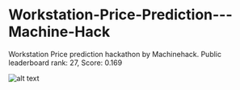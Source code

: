 # Workstation-Price-Prediction---Machine-Hack
Workstation Price prediction hackathon by Machinehack. Public leaderboard rank: 27, Score: 0.169

![alt text](http://url/to/img.png)
